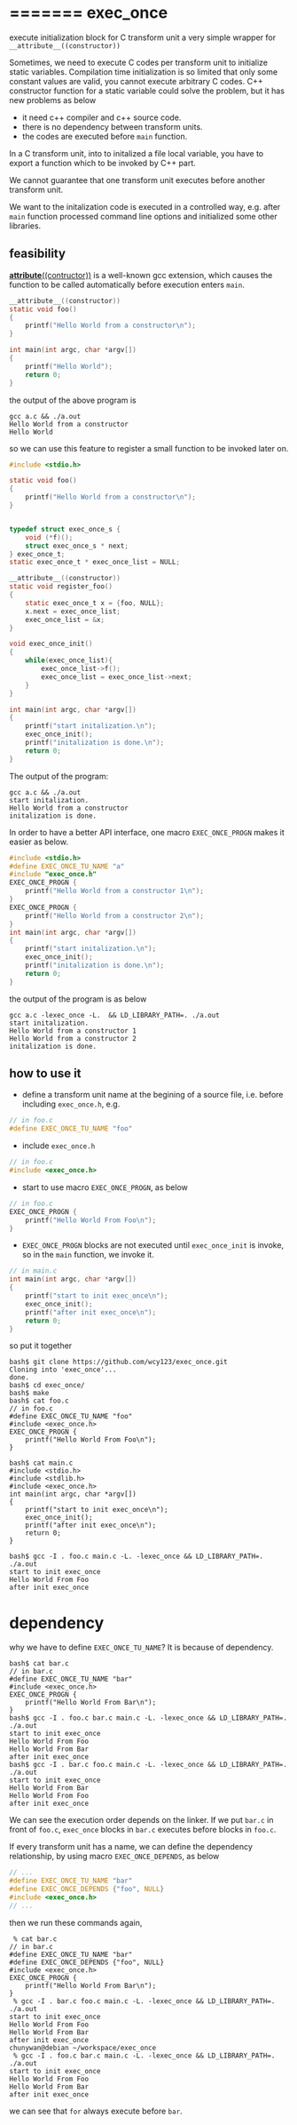=======
exec_once
=========

execute initialization block for C transform unit a very simple
wrapper for `__attribute__((constructor))`

Sometimes, we need to execute C codes per transform unit to initialize
static variables. Compilation time initialization is so limited that
only some constant values are valid, you cannot execute arbitrary C
codes. C++ constructor function for a static variable could solve the
problem, but it has new problems as below

 - it need c++ compiler and c++ source code.
 - there is no dependency between transform units.
 - the codes are executed before `main` function.

In a C transform unit, into to initalized a file local variable, you
have to export a function which to be invoked by C++ part.

We cannot guarantee that one transform unit executes before another
transform unit.

We want to the initalization code is executed in a controlled way,
e.g. after `main` function processed command line options and
initialized some other libraries.

## feasibility

[__attribute__((contructor))][constructor] is a well-known gcc
extension, which causes the function to be called automatically before
execution enters `main`.


```c
__attribute__((constructor))
static void foo() 
{
    printf("Hello World from a constructor\n");
}

int main(int argc, char *argv[])
{
    printf("Hello World");
    return 0;
}
```

the output of the above program is

```shell-session
gcc a.c && ./a.out
Hello World from a constructor
Hello World
```

so we can use this feature to register a small function to be invoked
later on.


```c
#include <stdio.h>

static void foo() 
{
    printf("Hello World from a constructor\n");
}


typedef struct exec_once_s {
    void (*f)();
    struct exec_once_s * next;
} exec_once_t;
static exec_once_t * exec_once_list = NULL;

__attribute__((constructor))
static void register_foo()
{
    static exec_once_t x = {foo, NULL};
    x.next = exec_once_list;
    exec_once_list = &x;
}

void exec_once_init()
{
    while(exec_once_list){
        exec_once_list->f();
        exec_once_list = exec_once_list->next;
    }
}

int main(int argc, char *argv[])
{
    printf("start initalization.\n");
    exec_once_init();
    printf("initalization is done.\n");
    return 0;
}
```

The output of the program:


```shell-session
gcc a.c && ./a.out
start initalization.
Hello World from a constructor
initalization is done.
```


In order to have a better API interface, one macro `EXEC_ONCE_PROGN`
makes it easier as below.

```c
#include <stdio.h>
#define EXEC_ONCE_TU_NAME "a"
#include "exec_once.h"
EXEC_ONCE_PROGN {
    printf("Hello World from a constructor 1\n");
}
EXEC_ONCE_PROGN {
    printf("Hello World from a constructor 2\n");
}
int main(int argc, char *argv[])
{
    printf("start initalization.\n");
    exec_once_init();
    printf("initalization is done.\n");
    return 0;
}
```

the output of the program is as below

```shell-session
gcc a.c -lexec_once -L.  && LD_LIBRARY_PATH=. ./a.out
start initalization.
Hello World from a constructor 1
Hello World from a constructor 2
initalization is done.
```

## how to use it

- define a transform unit name at the begining of a source file,
  i.e. before including `exec_once.h`, e.g.

```c
// in foo.c
#define EXEC_ONCE_TU_NAME "foo"
```

- include `exec_once.h`

```c
// in foo.c
#include <exec_once.h>
```

- start to use macro `EXEC_ONCE_PROGN`, as below
```c
// in foo.c
EXEC_ONCE_PROGN {
    printf("Hello World From Foo\n");
}
```

- `EXEC_ONCE_PROGN` blocks are not executed until `exec_once_init` is
  invoke, so in the `main` function, we invoke it.

```c
// in main.c
int main(int argc, char *argv[])
{
    printf("start to init exec_once\n");
    exec_once_init();
    printf("after init exec_once\n");
    return 0;
}
```

so put it together

```shell-session
bash$ git clone https://github.com/wcy123/exec_once.git
Cloning into 'exec_once'...
done.
bash$ cd exec_once/
bash$ make
bash$ cat foo.c
// in foo.c
#define EXEC_ONCE_TU_NAME "foo"
#include <exec_once.h>
EXEC_ONCE_PROGN {
    printf("Hello World From Foo\n");
}

bash$ cat main.c
#include <stdio.h>
#include <stdlib.h>
#include <exec_once.h>
int main(int argc, char *argv[])
{
    printf("start to init exec_once\n");
    exec_once_init();
    printf("after init exec_once\n");
    return 0;
}

bash$ gcc -I . foo.c main.c -L. -lexec_once && LD_LIBRARY_PATH=. ./a.out
start to init exec_once
Hello World From Foo
after init exec_once
```

# dependency

why we have to define `EXEC_ONCE_TU_NAME`? It is because of dependency.
```shell-session
bash$ cat bar.c
// in bar.c
#define EXEC_ONCE_TU_NAME "bar"
#include <exec_once.h>
EXEC_ONCE_PROGN {
    printf("Hello World From Bar\n");
}
bash$ gcc -I . foo.c bar.c main.c -L. -lexec_once && LD_LIBRARY_PATH=. ./a.out
start to init exec_once
Hello World From Foo
Hello World From Bar
after init exec_once
bash$ gcc -I . bar.c foo.c main.c -L. -lexec_once && LD_LIBRARY_PATH=. ./a.out
start to init exec_once
Hello World From Bar
Hello World From Foo
after init exec_once
```

We can see the execution order depends on the linker. If we put
`bar.c` in front of `foo.c`, `exec_once` blocks in `bar.c` executes
before blocks in `foo.c`.

If every transform unit has a name, we can define the dependency
relationship, by using macro `EXEC_ONCE_DEPENDS`, as below
```c
// ...
#define EXEC_ONCE_TU_NAME "bar"
#define EXEC_ONCE_DEPENDS {"foo", NULL}
#include <exec_once.h>
// ...
```

then we run these commands again,

```shell-session
 % cat bar.c
// in bar.c
#define EXEC_ONCE_TU_NAME "bar"
#define EXEC_ONCE_DEPENDS {"foo", NULL}
#include <exec_once.h>
EXEC_ONCE_PROGN {
    printf("Hello World From Bar\n");
}
 % gcc -I . bar.c foo.c main.c -L. -lexec_once && LD_LIBRARY_PATH=. ./a.out
start to init exec_once
Hello World From Foo
Hello World From Bar
after init exec_once
chunywan@debian ~/workspace/exec_once
 % gcc -I . foo.c bar.c main.c -L. -lexec_once && LD_LIBRARY_PATH=. ./a.out
start to init exec_once
Hello World From Foo
Hello World From Bar
after init exec_once
```
we can see that `for` always execute before `bar`.




[constructor]: https://gcc.gnu.org/onlinedocs/gcc-4.9.2/gcc/Function-Attributes.html#Function-Attributes "GNU GCC Manual"

 
